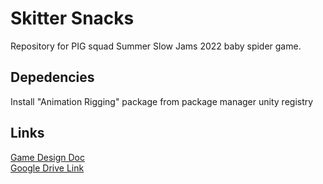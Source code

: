 # Skitter Snacks
Repository for PIG squad Summer Slow Jams 2022 baby spider game.

## Depedencies
Install "Animation Rigging" package from package manager unity registry

## Links
[Game Design Doc](https://docs.google.com/document/d/1-tMSJ4hithTshlKJkUPoJniwHMXfsR39QBoDWCFhJK4/edit)<br>
[Google Drive Link](https://drive.google.com/drive/u/0/folders/1I8WgnecYOC2sECFdTwExJ2sdCq-_d8ID)<br>

